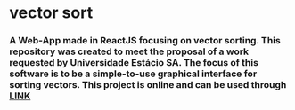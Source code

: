 # vector sort

### A Web-App made in ReactJS focusing on vector sorting. This repository was created to meet the proposal of a work requested by Universidade Estácio SA. The focus of this software is to be a simple-to-use graphical interface for sorting vectors. This project is online and can be used through [LINK](https://ordenacao-vetorial.vercel.app/)
